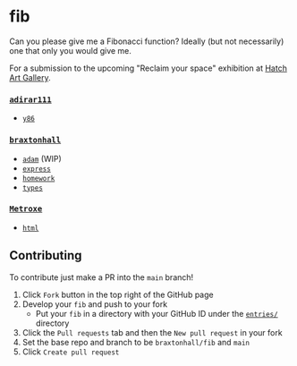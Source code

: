 # fib

Can you please give me a Fibonacci function? Ideally (but not necessarily) one that only you would give me.

For a submission to the upcoming "Reclaim your space" exhibition at [Hatch Art Gallery](https://www.instagram.com/hatch_artgallery).

### [`adirar111`](https://github.com/adirar111)
- [`y86`](./entries/adirar111/y86/fib.ys)

### [`braxtonhall`](https://github.com/braxtonhall)
- [`adam`](./entries/braxtonhall/adam/main.py) (WIP)
- [`express`](./entries/braxtonhall/express/index.js)
- [`homework`](./entries/braxtonhall/homework/fib.cpp)
- [`types`](./entries/braxtonhall/types/index.ts)
<!-- - `smt` compiles to SMT, and the solver gives you the fib sequence -->
<!-- - `imperitive-church` imperitive implementation in the lambda calculus -->

### [`Metroxe`](https://github.com/Metroxe)
- [`html`](./entries/Metroxe/index.html)

## Contributing
To contribute just make a PR into the `main` branch!

1. Click `Fork` button in the top right of the GitHub page
1. Develop your `fib` and push to your fork
   - Put your `fib` in a directory with your GitHub ID under the [`entries/`](./entries) directory
1. Click the `Pull requests` tab and then the `New pull request` in your fork
1. Set the base repo and branch to be `braxtonhall/fib` and `main`
1. Click `Create pull request`
